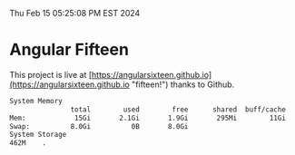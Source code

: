 Thu Feb 15 05:25:08 PM EST 2024

# Angular Fifteen


This project is live at [https://angularsixteen.github.io](https://angularsixteen.github.io "fifteen!") thanks to Github.

```bash
System Memory
               total        used        free      shared  buff/cache   available
Mem:            15Gi       2.1Gi       1.9Gi       295Mi        11Gi        13Gi
Swap:          8.0Gi          0B       8.0Gi
System Storage
462M	.
```
```bash
